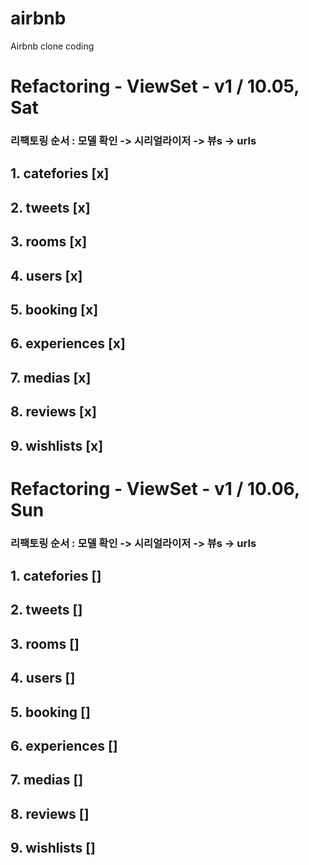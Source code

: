 # airbnb
Airbnb clone coding

# Refactoring - ViewSet - v1 / 10.05, Sat
### 리팩토링 순서 : 모델 확인 -> 시리얼라이저 -> 뷰s -> urls

## 1. catefories [x]
## 2. tweets [x]
## 3. rooms [x]
## 4. users [x]
## 5. booking [x]
## 6. experiences [x]
## 7. medias [x]
## 8. reviews [x]
## 9. wishlists [x]

# Refactoring - ViewSet - v1 / 10.06, Sun
### 리팩토링 순서 : 모델 확인 -> 시리얼라이저 -> 뷰s -> urls

## 1. catefories []
## 2. tweets []
## 3. rooms []
## 4. users []
## 5. booking []
## 6. experiences []
## 7. medias []
## 8. reviews []
## 9. wishlists []

